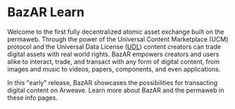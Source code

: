# BazAR Learn

Welcome to the first fully decentralized atomic asset exchange built on the permaweb. Through the power of the Universal Content Marketplace (UCM) protocol and the Universal Data License ([UDL](https://udlicense.arweave.dev/)) content creators can trade digital assets with real world rights. BazAR empowers creators and users alike to interact, trade, and transact with any form of digital content, from images and music to videos, papers, components, and even applications.

In this "early" release, BazAR showcases the possibilities for transacting digital content on Arweave. Learn more about BazAR and the permaweb in these info pages.
